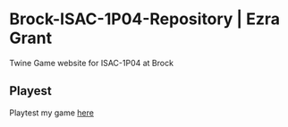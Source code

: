 # Brock-ISAC-1P04-Repository | Ezra Grant

Twine Game website for ISAC-1P04 at Brock

## Playest

Playtest my game [here](https://chiveseg.github.io/Brock-ISAC-1P04-Repository/prototypes/JoystickMania.hmtl)
